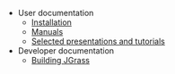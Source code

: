   * User documentation
    * [Installation](Installation.md)
    * [Manuals](Manuals.md)
    * [Selected presentations and tutorials](Tutorials.md)
  * Developer documentation
    * [Building JGrass](Building.md)


<br><br><br><br><br><br><br><br><br><br><br><br><br><br><br><br><br><br><br><br><br><br><br>